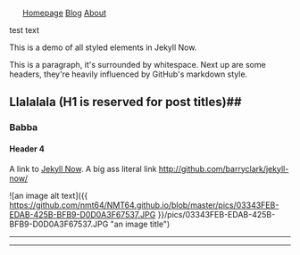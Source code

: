 
<ul id="testul";>
  <li style="display:inline; width:200px; position:relative;"><a href="">Homepage</a></li>
  <li style="color:red; display:inline; width:200px; position:relative;"><a href="">Blog</a></li>
  <li style="color:green; display:inline; width:200px; position:relative;"><a href="">About</a></li>
</ul>

<div id="test">test text</div>



This is a demo of all styled elements in Jekyll Now.

This is a paragraph, it's surrounded by whitespace. Next up are some headers, they're heavily influenced by GitHub's markdown style.

## Llalalala (H1 is reserved for post titles)##

### Babba

#### Header 4


A link to [Jekyll Now](http://github.com/barryclark/jekyll-now/). A big ass literal link <http://github.com/barryclark/jekyll-now/>



![an image alt text]({{ https://github.com/nmt64/NMT64.github.io/blob/master/pics/03343FEB-EDAB-425B-BFB9-D0D0A3F67537.JPG }}/pics/03343FEB-EDAB-425B-BFB9-D0D0A3F67537.JPG "an image title")


----
****
